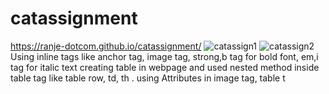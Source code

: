 # catassignment
https://ranje-dotcom.github.io/catassignment/
![catassign1](https://github.com/ranje-dotcom/catassignment/assets/110253814/6a70547a-ed16-46a7-a6f8-74d937689f81)
![catassign2](https://github.com/ranje-dotcom/catassignment/assets/110253814/a4aaf762-92db-4f4a-a138-b0dbacfae3e5)
Using  inline tags like <a> anchor tag, image tag, strong,b tag for bold font, em,i tag for italic text  creating table in webpage   and used  nested method inside table tag like  table row, td, th .  using Attributes  in image tag, table t
